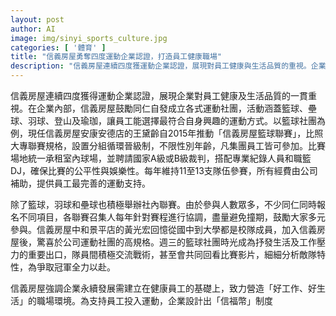 ```yaml
---
layout: post
author: AI
image: img/sinyi_sports_culture.jpg
categories: [ '體育' ]
title: "信義房屋勇奪四度運動企業認證，打造員工健康職場"
description: "信義房屋連續四度獲運動企業認證，展現對員工健康與生活品質的重視。企業內鼓勵同仁成立多元運動社團，涵蓋籃球、壘球、羽球、登山、瑜珈等，並舉辦高規格聯賽，所有經費由公司補助。以籃球為例，聯賽採分組循環晉級制，場地統一承租、聘用專業裁判及DJ，11至13支隊伍參賽。羽球、壘球等項目亦積極舉辦並協調賽程，鼓勵員工多元參與。信義房屋強調永續發展須以健康員工為本，並設計「信福幣」制度，支持同仁投入運動，營造『好工作、好生活』的職場環境。"
---
```

信義房屋連續四度獲得運動企業認證，展現企業對員工健康及生活品質的一貫重視。在企業內部，信義房屋鼓勵同仁自發成立各式運動社團，活動涵蓋籃球、壘球、羽球、登山及瑜珈，讓員工能選擇最符合自身興趣的運動方式。以籃球社團為例，現任信義房屋安康安德店的王黛齡自2015年推動「信義房屋籃球聯賽」，比照大專聯賽規格，設置分組循環晉級制，不限性別年齡，凡集團員工皆可參加。比賽場地統一承租室內球場，並聘請國家A級或B級裁判，搭配專業紀錄人員和職籃DJ，確保比賽的公平性與娛樂性。每年維持11至13支隊伍參賽，所有經費由公司補助，提供員工最完善的運動支持。

除了籃球，羽球和壘球也積極舉辦社內聯賽。由於參與人數眾多，不少同仁同時報名不同項目，各聯賽召集人每年針對賽程進行協調，盡量避免撞期，鼓勵大家多元參與。信義房屋中和景平店的黃光宏回憶從國中到大學都是校隊成員，加入信義房屋後，驚喜於公司運動社團的高規格。週三的籃球社團時光成為抒發生活及工作壓力的重要出口，隊員間積極交流戰術，甚至會共同回看比賽影片，細細分析敵隊特性，為爭取冠軍全力以赴。

信義房屋強調企業永續發展需建立在健康員工的基礎上，致力營造「好工作、好生活」的職場環境。為支持員工投入運動，企業設計出「信福幣」制度